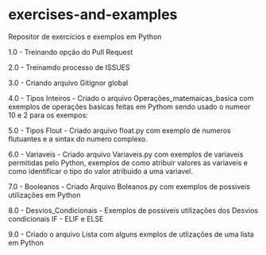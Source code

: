 # exercises-and-examples
Repositor de exercícios  e exemplos em Python

1.0 - Treinando opção do Pull Request

2.0 - Treinamdo processo de ISSUES

3.0 - Criando arquivo Gitignor global

4.0 - Tipos Inteiros - Criado o arquivo Operações_matemaicas_basica
    com exemplos de operações basicas feitas em Pythom sendo usado 
    o numeor 10 e 2 para os exempos:
   
5.0 - Tipos Flout - Criado arquivo float.py com exemplo de numeros
    flutuantes e a sintax do numero complexo.
   
6.0 - Variaveis - Criado arquivo Variaveis.py com exemplos de variaveis
    permitidas pelo Python, exemplos de como atribuir valores as variaveis
    e como identificar o tipo do valor atribuido a uma variavel.

7.0 - Booleanos - Criado Arquivo Boleanos.py com exemplos de possiveis
    utilizações em Python
    
 8.0 - Desvios_Condicionais - Exemplos de possiveis utilizações dos 
    Desvios condicionais IF - ELIF e ELSE 
 
 9.0 - Criado o arquivo Lista com alguns exmplos de utlizações de uma lista em Python
 